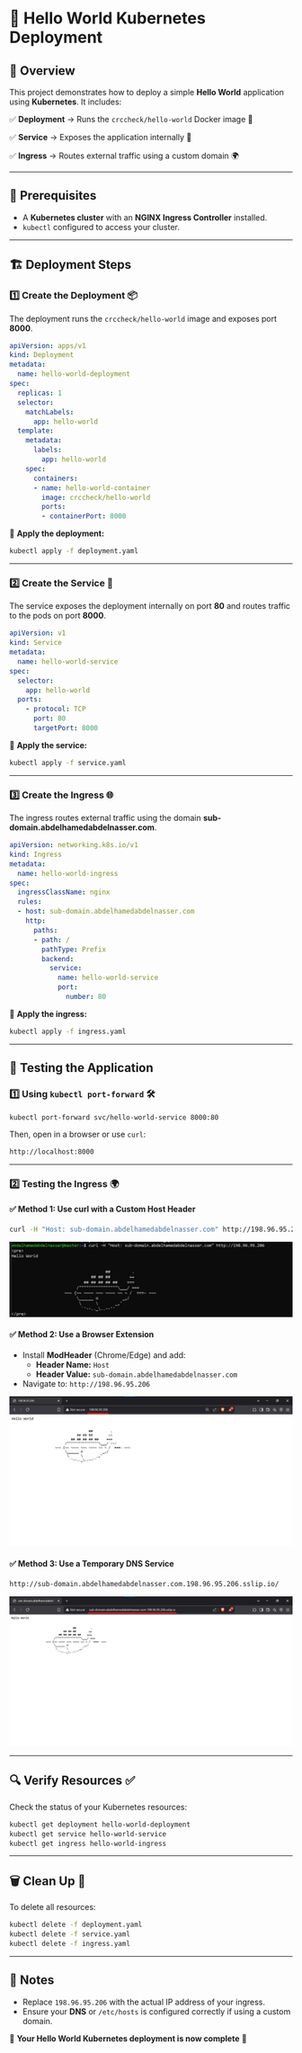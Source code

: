 # 🚀 Hello World Kubernetes Deployment

## 🎯 Overview
This project demonstrates how to deploy a simple **Hello World** application using **Kubernetes**. It includes:

✅ **Deployment** → Runs the `crccheck/hello-world` Docker image 🐳  

✅ **Service** → Exposes the application internally 🔗  

✅ **Ingress** → Routes external traffic using a custom domain 🌍

---

## 🔧 Prerequisites
- A **Kubernetes cluster** with an **NGINX Ingress Controller** installed.
- `kubectl` configured to access your cluster.

---

## 🏗️ Deployment Steps

### 1️⃣ Create the Deployment 📦
The deployment runs the `crccheck/hello-world` image and exposes port **8000**.

```yaml
apiVersion: apps/v1
kind: Deployment
metadata:
  name: hello-world-deployment
spec:
  replicas: 1
  selector:
    matchLabels:
      app: hello-world
  template:
    metadata:
      labels:
        app: hello-world
    spec:
      containers:
      - name: hello-world-container
        image: crccheck/hello-world
        ports:
        - containerPort: 8000
```
🚀 **Apply the deployment:**
```bash
kubectl apply -f deployment.yaml
```

---

### 2️⃣ Create the Service 🔄
The service exposes the deployment internally on port **80** and routes traffic to the pods on port **8000**.

```yaml
apiVersion: v1
kind: Service
metadata:
  name: hello-world-service
spec:
  selector:
    app: hello-world
  ports:
    - protocol: TCP
      port: 80
      targetPort: 8000
```
🚀 **Apply the service:**
```bash
kubectl apply -f service.yaml
```

---

### 3️⃣ Create the Ingress 🌐
The ingress routes external traffic using the domain **sub-domain.abdelhamedabdelnasser.com**.

```yaml
apiVersion: networking.k8s.io/v1
kind: Ingress
metadata:
  name: hello-world-ingress
spec:
  ingressClassName: nginx
  rules:
  - host: sub-domain.abdelhamedabdelnasser.com
    http:
      paths:
      - path: /
        pathType: Prefix
        backend:
          service:
            name: hello-world-service
            port:
              number: 80
```
🚀 **Apply the ingress:**
```bash
kubectl apply -f ingress.yaml
```

---

## 🧪 Testing the Application

### 1️⃣ Using `kubectl port-forward` 🛠️
```bash
kubectl port-forward svc/hello-world-service 8000:80
```
Then, open in a browser or use `curl`:
```bash
http://localhost:8000
```

---

### 2️⃣ Testing the Ingress 🌍
#### ✅ **Method 1: Use curl with a Custom Host Header**
```bash
curl -H "Host: sub-domain.abdelhamedabdelnasser.com" http://198.96.95.206
```
![curl](./images/curl.jpg)

#### ✅ **Method 2: Use a Browser Extension**
- Install **ModHeader** (Chrome/Edge) and add:
  - **Header Name:** `Host`
  - **Header Value:** `sub-domain.abdelhamedabdelnasser.com`
- Navigate to: `http://198.96.95.206`

![Hello_World](./images/Hello_World.jpg)

#### ✅ **Method 3: Use a Temporary DNS Service**
```bash
http://sub-domain.abdelhamedabdelnasser.com.198.96.95.206.sslip.io/
```
![sslip](./images/sslip-io.jpg)

---

## 🔍 Verify Resources ✅
Check the status of your Kubernetes resources:
```bash
kubectl get deployment hello-world-deployment
kubectl get service hello-world-service
kubectl get ingress hello-world-ingress
```

---

## 🗑️ Clean Up 🧹
To delete all resources:
```bash
kubectl delete -f deployment.yaml
kubectl delete -f service.yaml
kubectl delete -f ingress.yaml
```

---

## 📌 Notes
- Replace `198.96.95.206` with the actual IP address of your ingress.
- Ensure your **DNS** or `/etc/hosts` is configured correctly if using a custom domain.

🎉 **Your Hello World Kubernetes deployment is now complete** 🚀
